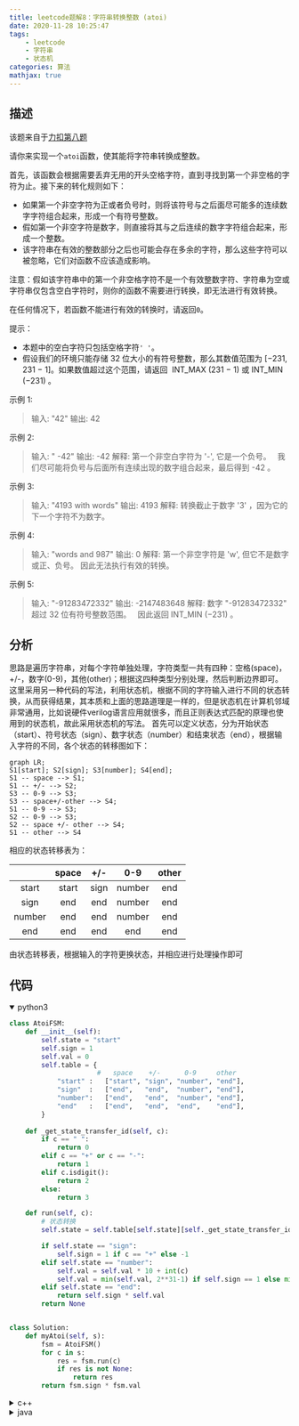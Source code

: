 ```yaml
---
title: leetcode题解8：字符串转换整数 (atoi)
date: 2020-11-28 10:25:47
tags:
    - leetcode
    - 字符串
    - 状态机
categories: 算法
mathjax: true
---
```


## 描述

该题来自于[力扣第八题](https://leetcode-cn.com/problems/string-to-integer-atoi)

请你来实现一个`atoi`函数，使其能将字符串转换成整数。

<!--more-->

首先，该函数会根据需要丢弃无用的开头空格字符，直到寻找到第一个非空格的字符为止。接下来的转化规则如下：

* 如果第一个非空字符为正或者负号时，则将该符号与之后面尽可能多的连续数字字符组合起来，形成一个有符号整数。
* 假如第一个非空字符是数字，则直接将其与之后连续的数字字符组合起来，形成一个整数。
* 该字符串在有效的整数部分之后也可能会存在多余的字符，那么这些字符可以被忽略，它们对函数不应该造成影响。


注意：假如该字符串中的第一个非空格字符不是一个有效整数字符、字符串为空或字符串仅包含空白字符时，则你的函数不需要进行转换，即无法进行有效转换。

在任何情况下，若函数不能进行有效的转换时，请返回`0`。

提示：

* 本题中的空白字符只包括空格字符`' '`。
* 假设我们的环境只能存储 32 位大小的有符号整数，那么其数值范围为 [−231,  231 − 1]。如果数值超过这个范围，请返回  INT_MAX (231 − 1) 或 INT_MIN (−231) 。
 

示例 1:
> 输入: "42"
输出: 42

示例 2:
> 输入: "   -42"
输出: -42
解释: 第一个非空白字符为 '-', 它是一个负号。
     我们尽可能将负号与后面所有连续出现的数字组合起来，最后得到 -42 。

示例 3:
> 输入: "4193 with words"
输出: 4193
解释: 转换截止于数字 '3' ，因为它的下一个字符不为数字。

示例 4:
> 输入: "words and 987"
输出: 0
解释: 第一个非空字符是 'w', 但它不是数字或正、负号。
     因此无法执行有效的转换。

示例 5:
> 输入: "-91283472332"
输出: -2147483648
解释: 数字 "-91283472332" 超过 32 位有符号整数范围。 
     因此返回 INT_MIN (−231) 。


## 分析

思路是遍历字符串，对每个字符单独处理，字符类型一共有四种：空格(space)，+/-，数字(0-9)，其他(other)；根据这四种类型分别处理，然后判断边界即可。
这里采用另一种代码的写法，利用状态机，根据不同的字符输入进行不同的状态转换，从而获得结果，其本质和上面的思路道理是一样的，但是状态机在计算机邻域非常通用，比如说硬件verilog语言应用就很多，而且正则表达式匹配的原理也使用到的状态机，故此采用状态机的写法。
首先可以定义状态，分为开始状态（start）、符号状态（sign）、数字状态（number）和结束状态（end），根据输入字符的不同，各个状态的转移图如下：

```mermaid
graph LR;
S1[start]; S2[sign]; S3[number]; S4[end];
S1 -- space --> S1;
S1 -- +/- --> S2;
S3 -- 0-9 --> S3;
S3 -- space+/-other --> S4;
S1 -- 0-9 --> S3;
S2 -- 0-9 --> S3;
S2 -- space +/- other --> S4;
S1 -- other --> S4
```

相应的状态转移表为：

|        | space | +/-  |  0-9   | other |
| :----: | :---: | :--: | :----: | :---: |
| start  | start | sign | number |  end  |
|  sign  |  end  | end  | number |  end  |
| number |  end  | end  | number |  end  |
|  end   |  end  | end  |  end   |  end  |

由状态转移表，根据输入的字符更换状态，并相应进行处理操作即可


## 代码

<details open>
<summary>python3</summary>

```python
class AtoiFSM:
    def __init__(self):
        self.state = "start"
        self.sign = 1
        self.val = 0
        self.table = {
                      #   space    +/-      0-9     other
            "start" :   ["start", "sign", "number", "end"],
            "sign"  :   ["end",   "end",  "number", "end"],
            "number":   ["end",   "end",  "number", "end"],
            "end"   :   ["end",   "end",  "end",    "end"], 
        }
    
    def _get_state_transfer_id(self, c):
        if c == " ":
            return 0
        elif c == "+" or c == "-":
            return 1
        elif c.isdigit():
            return 2
        else:
            return 3

    def run(self, c):
        # 状态转换
        self.state = self.table[self.state][self._get_state_transfer_id(c)]

        if self.state == "sign":
            self.sign = 1 if c == "+" else -1
        elif self.state == "number":
            self.val = self.val * 10 + int(c)
            self.val = min(self.val, 2**31-1) if self.sign == 1 else min(self.val, 2**31)
        elif self.state == "end":
            return self.sign * self.val
        return None


class Solution:
    def myAtoi(self, s):
        fsm = AtoiFSM()
        for c in s:
            res = fsm.run(c)
            if res is not None:
                return res
        return fsm.sign * fsm.val
```
</details>


<details>
<summary>c++</summary>

```cpp
class AtoiFSM {
    string state = "start";
    unordered_map<string, vector<string>> map = {
        {"start", {"start", "sign", "number", "end"} },
        {"sign", {"end",   "end",  "number", "end"}},
        {"number", {"end",   "end",  "number", "end"}},
        {"end", {"end",   "end",  "end", "end"}}
    };
public:
    long long val = 0;
    int sign = 1;
    
    int get_state_transfer_id(char c) {
        if (c == ' ') return 0;
        else if (c == '+' || c == '-') return 1;
        else if (isdigit(c)) return 2;
        return 3;
    }

    void run(char c) {
        state = map[state][get_state_transfer_id(c)];
        if (state == "sign") sign = c == '+' ? 1 : -1;
        else if (state == "number") {
            val = val * 10 + c - '0';
            val = sign == 1 ? min(val, (long long) INT_MAX) : min(val, - (long long) INT_MIN);
        }
    }
};

class Solution {
public:
    int myAtoi(string str) {
        AtoiFSM fsm = AtoiFSM();
        for (auto c : str) {
            fsm.run(c);
        }
        return (int)(fsm.sign * fsm.val);
    }
};
```
</details>


<details>
<summary>java</summary>

```java
import java.util.HashMap;
import java.util.Map;

class AtoiFSM {
    private String state = "start";
    public int sign = 1;
    public long val = 0;
    private Map<String, String[]> table = new HashMap<>();

    public AtoiFSM() {
        table.put("start", new String[]{"start", "sign", "number", "end"});
        table.put("sign", new String[]{"end", "end", "number", "end"});
        table.put("number", new String[]{"end", "end", "number", "end"});
        table.put("end", new String[]{"end", "end", "end", "end"});
    }

    private int getStateTransferID(char c){
        if (c == ' ') {
            return 0;
        }
        else if (c == '+' || c == '-') {
            return 1;
        }
        else if (Character.isDigit(c)){
            return 2;
        }
        return 3;
    }

    public void run(char c){
        state = table.get(state)[getStateTransferID(c)];
        if (state.equals("sign")) {
            sign = c == '+' ? 1 : -1;
        }
        else if (state.equals("number")){
            val = val * 10 + c - '0';
            val = sign == 1 ? Math.min(val, Integer.MAX_VALUE) : Math.min(val, - (long) Integer.MIN_VALUE);
        }
    }
}


class Solution {
    private AtoiFSM fsm = new AtoiFSM();
    public int myAtoi(String s) {
        for(int i = 0; i < s.length(); i++){
            fsm.run(s.charAt(i));
        }
        return (int) (fsm.sign * fsm.val);
    }
}
```
</details>